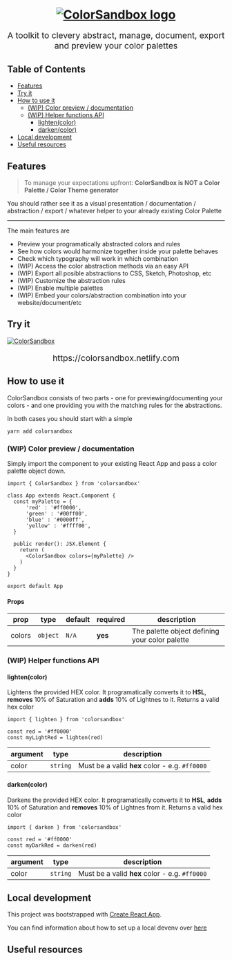 <h1 align="center">
  <a href="https://colorsandbox.netlify.com"><img src="https://user-images.githubusercontent.com/132332/52920033-968ba580-3308-11e9-8230-24fe21e3a491.png" style="border:0;max-width:100%" alt="ColorSandbox logo" title="ColorSandbox logo"></a>
  <br>
</h1>
<p align="center" style="font-size: 1.2rem;">A toolkit to clevery abstract, manage, document, export and preview your color palettes</p>

## Table of Contents

- [Features](#features)
- [Try it](#try-it)
- [How to use it](#how-to-use-it)
  * [(WIP) Color preview / documentation](#wip-color-preview--documentation)
  * [(WIP) Helper functions API](#wip-helper-functions-api)
    + [lighten(color)](#lightencolor)
    + [darken(color)](#darkencolor)
- [Local development](#local-development)
- [Useful resources](#useful-resources)

## Features

> To manage your expectations upfront: **ColorSandbox is NOT a Color Palette / Color Theme generator**

You should rather see it as a visual presentation / documentation / abstraction / export / whatever helper to your already existing Color Palette

<hr />

The main features are

* Preview your programatically abstracted colors and rules
* See how colors would harmonize together inside your palette behaves
* Check which typography will work in which combination
* (WIP) Access the color abstraction methods via an easy API
* (WIP) Export all posible abstractions to CSS, Sketch, Photoshop, etc
* (WIP) Customize the abstraction rules
* (WIP) Enable multiple palettes
* (WIP) Embed your colors/abstraction combination into your website/document/etc

## Try it

[![ColorSandbox](https://user-images.githubusercontent.com/132332/53442167-ef45f700-3a08-11e9-99a3-9c866bc722d3.png)](https://colorsandbox.netlify.com)

<p align="center" style="font-size: 1.2rem;">https://colorsandbox.netlify.com</p>


## How to use it

ColorSandbox consists of two parts - one for previewing/documenting your colors - and one providing you with the matching rules for the abstractions.

In both cases you should start with a simple

```shell
yarn add colorsandbox
```

### (WIP) Color preview / documentation

Simply import the component to your existing React App and pass a color palette object down.

```tsx
import { ColorSandbox } from 'colorsandbox'

class App extends React.Component {
  const myPalette = {
      'red' : '#ff0000',
      'green' : '#00ff00',
      'blue' : '#0000ff',
      'yellow' : '#ffff00',
  }

  public render(): JSX.Element {
    return (
      <ColorSandbox colors={myPalette} />
    )
  }
}

export default App
```

#### Props

| prop             | type       | default    | required   | description
| ---------------- | ---------- | ---------- | ---------- | ----------
| colors           | `object`   | `N/A`      | **yes**    | The palette object defining your color palette

### (WIP) Helper functions API

#### lighten(color)

Lightens the provided HEX color. It programatically converts it to **HSL**, **removes** 10% of Saturation and **adds** 10% of Lightnes to it. Returns a valid hex color

```tsx
import { lighten } from 'colorsandbox'

const red = '#ff0000'
const myLightRed = lighten(red)

```

| argument         | type       | description
| ---------------- | ---------- | ----------
| color            | `string`   | Must be a valid **hex** color - e.g. `#ff0000`


#### darken(color)

Darkens the provided HEX color. It programatically converts it to **HSL**, **adds** 10% of Saturation and **removes** 10% of Lightnes from it. Returns a valid hex color


```tsx
import { darken } from 'colorsandbox'

const red = '#ff0000'
const myDarkRed = darken(red)

```

| argument         | type       | description
| ---------------- | ---------- | ----------
| color            | `string`   | Must be a valid **hex** color - e.g. `#ff0000`

## Local development

This project was bootstrapped with [Create React App](https://github.com/facebook/create-react-app).

You can find information about how to set up a local devenv over [here](https://github.com/fivenp/colorsandbox/blob/master/CONTRIBUTING.md#setting-up-the-project-locally)

## Useful resources

